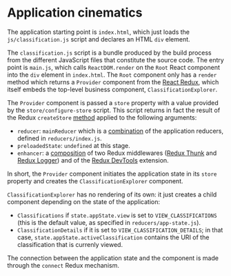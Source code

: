 # Application cinematics

The application starting point is `index.html`, which just loads the `js/classification.js` script and declares an HTML `div` element.

The `classification.js` script is a bundle produced by the build process from the different JavaScript files that constitute the source code. The entry point is `main.js`, which calls `ReactDOM.render` on the `Root` React component into the `div` element in `index.html`. The `Root` component only has a `render` method which returns a `Provider` component from the [React Redux](https://github.com/reactjs/react-redux), which itself embeds the top-level business component, `ClassificationExplorer`.

The `Provider` component is passed a `store` property with a value provided by the `store/configure-store` script. This script returns in fact the result of the Redux `createStore` [method](https://github.com/reactjs/redux/blob/master/docs/api/createStore.md) applied to the following arguments:

* `reducer`: `mainReducer` which is a [combination](http://redux.js.org/docs/api/combineReducers.html) of the application reducers, defined in `reducers/index.js`.
* `preloadedState`: `undefined` at this stage.
* `enhancer`: a [composition](https://github.com/reactjs/redux/blob/master/docs/api/compose.md) of two Redux middlewares ([Redux Thunk](https://github.com/gaearon/redux-thunk) and [Redux Logger](https://github.com/evgenyrodionov/redux-logger)) and of the [Redux DevTools](https://github.com/zalmoxisus/redux-devtools-extension) extension.

In short, the `Provider` component initiates the application state in its `store` property and creates the `ClassificationExplorer` component.

`ClassificationExplorer` has no rendering of its own: it just creates a child component depending on the state of the application:
* `Classifications` if `state.appState.view` is set to `VIEW_CLASSIFICATIONS` (this is the default value, as specified in `reducers/app-state.js`).
* `ClassificationDetails` if it is set to `VIEW_CLASSIFICATION_DETAILS`; in that case, `state.appState.activeClassification` contains the URI of the classification that is currenly viewed.

The connection between the application state and the component is made through the `connect` Redux mechanism.
